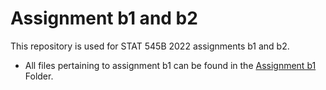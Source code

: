 # Assignment b1 and b2

This repository is used for STAT 545B 2022 assignments b1 and b2. 
- All files pertaining to assignment b1 can be found in the [Assignment b1]([https://github.com/stat545ubc-2022/MiniDataAnalysis_ArielRosen/tree/main/Milestone1](https://github.com/stat545ubc-2022/assignment-b1-and-b2-arielrosen11/tree/main/Assignment%20b1)) Folder. 
